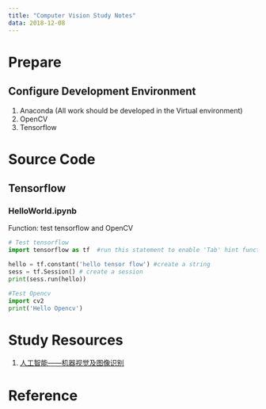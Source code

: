 ```yaml
---
title: "Computer Vision Study Notes"
data: 2018-12-08
---
```

# Prepare
## Configure Development Environment
1. Anaconda (All work should be developed in the Virtual environment)
2. OpenCV
3. Tensorflow


# Source Code
## Tensorflow
### HelloWorld.ipynb
Function: test tensorflow and OpenCV
```Python
# Test tensorflow
import tensorflow as tf  #run this statement to enable 'Tab' hint function

hello = tf.constant('hello tensor flow') #create a string
sess = tf.Session() # create a session
print(sess.run(hello))

#Test Opencv
import cv2
print('Hello Opencv')

```

# Study Resources
1. [人工智能——机器视觉及图像识别](https://www.bilibili.com/video/av33208345/?p=1)


# Reference
